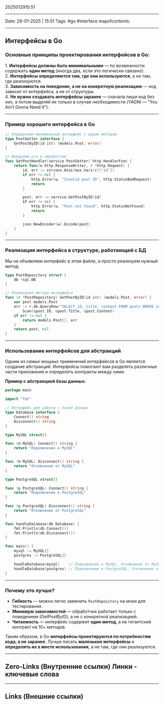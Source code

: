 2025012915:51
___
Date: 29-01-2025 | 15:51
Tags: #go #interface
mapofcontents: 
___
## Интерфейсы в Go

### Основные принципы проектирования интерфейсов в Go:

1️. **Интерфейсы должны быть минимальными** — по возможности содержать **один метод** (иногда два, если это логически связано).  
2️. **Интерфейсы определяются там, где они используются**, а не там, где реализуются.  
3️. **Зависимость на поведение, а не на конкретную реализацию** — код зависит от интерфейса, а не от структуры.  
4️. **Не нужно создавать интерфейсы заранее** — сначала пиши код без них, а потом выделяй их только в случае необходимости (YAGNI — "You Ain’t Gonna Need It").

---

### Пример хорошего интерфейса в Go

```go
// Определяем минимальный интерфейс с одним методом
type PostGetter interface {
    GetPostByID(id int) (models.Post, error)
}

// Внедряем его в обработчик
func GetPostHandler(service PostGetter) http.HandlerFunc {
    return func(w http.ResponseWriter, r *http.Request) {
        id, err := strconv.Atoi(mux.Vars(r)["id"])
        if err != nil {
            http.Error(w, "Invalid post ID", http.StatusBadRequest)
            return
        }

        post, err := service.GetPostByID(id)
        if err != nil {
            http.Error(w, "Post not found", http.StatusNotFound)
            return
        }

        json.NewEncoder(w).Encode(post)
    }
}
```

---
### Реализация интерфейса в структуре, работающей с БД

Мы не объявляем интерфейс в этом файле, а просто реализуем нужный метод:
```go
type PostRepository struct {
    db *sql.DB
}

// Реализация метода интерфейса
func (r *PostRepository) GetPostByID(id int) (models.Post, error) {
    var post models.Post
    err := r.db.QueryRow("SELECT id, title, content FROM posts WHERE id = ?", id).
        Scan(&post.ID, &post.Title, &post.Content)
    if err != nil {
        return models.Post{}, err
    }
    return post, nil
}
```

---
### Использование интерфейсов для абстракций

Одним из самых мощных применений интерфейсов в Go является создание абстракций. Интерфейсы помогают вам разделять различные части приложения и определять контракты между ними.

**Пример с абстракцией базы данных:**
```go
package main

import "fmt"

// Интерфейс для работы с базой данных
type Database interface {
    Connect() string
    Disconnect() string
}

type MySQL struct{}

func (m MySQL) Connect() string {
    return "Подключение к MySQL"
}

func (m MySQL) Disconnect() string {
    return "Отключение от MySQL"
}

type PostgreSQL struct{}

func (p PostgreSQL) Connect() string {
    return "Подключение к PostgreSQL"
}

func (p PostgreSQL) Disconnect() string {
    return "Отключение от PostgreSQL"
}

func handleDatabase(db Database) {
    fmt.Println(db.Connect())
    fmt.Println(db.Disconnect())
}

func main() {
    mysql := MySQL{}
    postgres := PostgreSQL{}

    handleDatabase(mysql)    // Подключение к MySQL, Отключение от MySQL
    handleDatabase(postgres) // Подключение к PostgreSQL, Отключение от PostgreSQL
}
```

---
### Почему это лучше?

- **Гибкость** — можно легко заменить `PostRepository` на моки для тестирования.  
-  **Минимум зависимостей** — обработчик работает только с поведением (GetPostByID), а не с конкретной реализацией.  
- **Читаемость** — интерфейс содержит **один метод**, а не гигантский контракт на 10+ методов.

Таким образом, в Go **интерфейсы проектируются по потребностям кода, а не заранее**. Лучше писать **маленькие интерфейсы** и **определять их в месте использования**, а не там, где они реализуются.

-----
**Zero-Links**  (Внутренние ссылки) Линки - ключевые слова
-

------
**Links** (Внешние ссылки)
-
